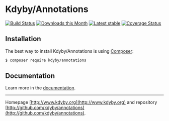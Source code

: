 Kdyby/Annotations
======

[![Build Status](https://travis-ci.org/Kdyby/Annotations.svg?branch=master)](https://travis-ci.org/Kdyby/Annotations)
[![Downloads this Month](https://img.shields.io/packagist/dm/kdyby/annotations.svg)](https://packagist.org/packages/kdyby/annotations)
[![Latest stable](https://img.shields.io/packagist/v/kdyby/annotations.svg)](https://packagist.org/packages/kdyby/annotations)
[![Coverage Status](https://coveralls.io/repos/github/Kdyby/Annotations/badge.svg?branch=master)](https://coveralls.io/github/Kdyby/Annotations?branch=master)

Installation
------------

The best way to install Kdyby/Annotations is using  [Composer](http://getcomposer.org/):

```sh
$ composer require kdyby/annotations
```

Documentation
------------

Learn more in the [documentation](https://github.com/Kdyby/Annotations/blob/master/docs/en/index.md).

-----

Homepage [http://www.kdyby.org](http://www.kdyby.org) and repository [http://github.com/kdyby/annotations](http://github.com/kdyby/annotations).
